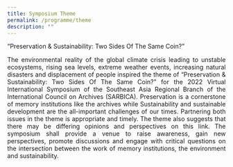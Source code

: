 ```yaml
---
title: Symposium Theme
permalink: /programme/theme
description: ""
---
```

“Preservation & Sustainability: Two Sides Of The Same Coin?”

<p align="justify">The environmental reality of the global climate crisis leading to unstable ecosystems, rising sea levels, extreme weather events, increasing natural disasters and displacement of people inspired the theme of “Preservation & Sustainability: Two Sides Of The Same Coin?” for the 2022 Virtual International Symposium of the Southeast Asia Regional Branch of the International Council on Archives (SARBICA). Preservation is a cornerstone of memory institutions like the archives while Sustainability and sustainable development are the all-important challenges of our times. Partnering both issues in the theme is appropriate and timely. The theme also suggests that there may be differing opinions and perspectives on this link. The symposium shall provide a venue to raise awareness, gain new perspectives, promote discussions and engage with critical questions on the intersection between the work of memory institutions, the environment and sustainability.